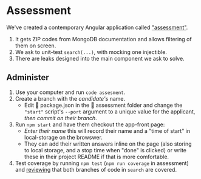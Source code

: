 # Assessment

We've created a contemporary Angular application called ["assessment"](./assessment/README.md).

1. It gets ZIP codes from MongoDB documentation and allows filtering of them on screen.
3. We ask to unit-test `search(...)`, with mocking one injectible.
2. There are leaks designed into the main component we ask to solve.

## Administer

1. Use your computer and run `code assesment`.
2. Create a branch with the _candidate's_ name.
    - Edit 📄 package.json in the 📁 assessment folder and change the `"start"` script's `--port` argument to a unique value for the applicant, _then commit on their branch_.
3. Run `npm start` and have them checkout the app-front page:
    - _Enter their name_ this will record their name and a "time of start" in local-storage on the browswer.
    - They can add their written answers inline on the page (also storing to local storage, and a stop time when "done" is clicked) or write these in their project README if that is more comfortable.
4. Test coverage by running `npm test` (`npm run coverage` in assessment) and [reviewing](./assessment/coverage/assessment/) that both branches of code in `search` are covered.
    